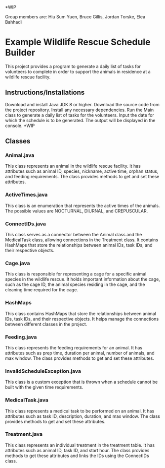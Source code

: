 *WIP

Group members are: Hiu Sum Yuen, Bruce Gillis, Jordan Torske, Elea Bahhadi
# Example Wildlife Rescue Schedule Builder
This project provides a program to generate a daily list of tasks for volunteers to complete in order to support the animals in residence at a wildlife rescue facility.

## Instructions/Installations
Download and install Java JDK 8 or higher.
Download the source code from the project repository.
Install any necessary dependencies.
Run the Main class to generate a daily list of tasks for the volunteers.
Input the date for which the schedule is to be generated.
The output will be displayed in the console. *WIP

## Classes
### Animal.java
This class represents an animal in the wildlife rescue facility. It has attributes such as animal ID, species, nickname, active time, orphan status, and feeding requirements. The class provides methods to get and set these attributes.

### ActiveTimes.java
This class is an enumeration that represents the active times of the animals. The possible values are NOCTURNAL, DIURNAL, and CREPUSCULAR.

### ConnectIDs.java
This class serves as a connector between the Animal class and the MedicalTask class, allowing connections in the Treatment class. It contains HashMaps that store the relationships between animal IDs, task IDs, and their respective objects.

### Cage.java
This class is responsible for representing a cage for a specific animal species in the wildlife rescue. It holds important information about the cage, such as the cage ID, the animal species residing in the cage, and the cleaning time required for the cage.

### HashMaps
This class contains HashMaps that store the relationships between animal IDs, task IDs, and their respective objects. It helps manage the connections between different classes in the project.

### Feeding.java
This class represents the feeding requirements for an animal. It has attributes such as prep time, duration per animal, number of animals, and max window. The class provides methods to get and set these attributes.

### InvalidScheduleException.java
This class is a custom exception that is thrown when a schedule cannot be built with the given time requirements.

### MedicalTask.java
This class represents a medical task to be performed on an animal. It has attributes such as task ID, description, duration, and max window. The class provides methods to get and set these attributes.

### Treatment.java
This class represents an individual treatment in the treatment table. It has attributes such as animal ID, task ID, and start hour. The class provides methods to get these attributes and links the IDs using the ConnectIDs class.
